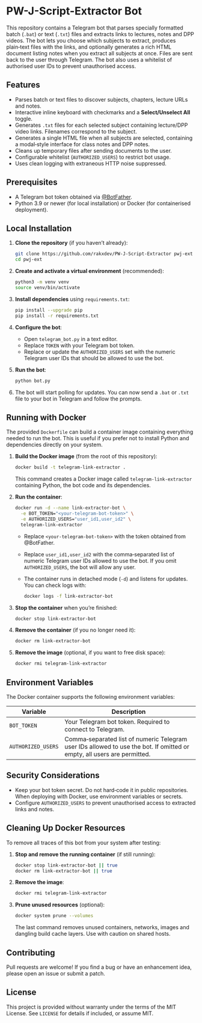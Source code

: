 # PW-J-Script-Extractor Bot

This repository contains a Telegram bot that parses specially formatted
batch (`.bat`) or text (`.txt`) files and extracts links to lectures,
notes and DPP videos.  The bot lets you choose which subjects to
extract, produces plain‑text files with the links, and optionally
generates a rich HTML document listing notes when you extract all
subjects at once.  Files are sent back to the user through
Telegram.  The bot also uses a whitelist of authorised user IDs to
prevent unauthorised access.

## Features

* Parses batch or text files to discover subjects, chapters, lecture
  URLs and notes.
* Interactive inline keyboard with checkmarks and a **Select/Unselect
  All** toggle.
* Generates `.txt` files for each selected subject containing
  lecture/DPP video links.  Filenames correspond to the subject.
* Generates a single HTML file when all subjects are selected,
  containing a modal‑style interface for class notes and DPP notes.
* Cleans up temporary files after sending documents to the user.
* Configurable whitelist (`AUTHORIZED_USERS`) to restrict bot usage.
* Uses clean logging with extraneous HTTP noise suppressed.

## Prerequisites

* A Telegram bot token obtained via [@BotFather](https://core.telegram.org/bots#botfather).
* Python 3.9 or newer (for local installation) or Docker (for
  containerised deployment).

## Local Installation

1. **Clone the repository** (if you haven’t already):

   ```bash
   git clone https://github.com/rakxdev/PW-J-Script-Extractor pwj-ext
   cd pwj-ext
   ```

2. **Create and activate a virtual environment** (recommended):

   ```bash
   python3 -m venv venv
   source venv/bin/activate
   ```

3. **Install dependencies** using `requirements.txt`:

   ```bash
   pip install --upgrade pip
   pip install -r requirements.txt
   ```

4. **Configure the bot**:

   * Open `telegram_bot.py` in a text editor.
   * Replace `TOKEN` with your Telegram bot token.
   * Replace or update the `AUTHORIZED_USERS` set with the numeric
     Telegram user IDs that should be allowed to use the bot.

5. **Run the bot**:

   ```bash
   python bot.py
   ```

6. The bot will start polling for updates.  You can now send a `.bat`
   or `.txt` file to your bot in Telegram and follow the prompts.

## Running with Docker

The provided `Dockerfile` can build a container image containing
everything needed to run the bot.  This is useful if you prefer not
to install Python and dependencies directly on your system.

1. **Build the Docker image** (from the root of this repository):

   ```bash
   docker build -t telegram-link-extractor .
   ```

   This command creates a Docker image called
   `telegram-link-extractor` containing Python, the bot code and its
   dependencies.

2. **Run the container**:

   ```bash
   docker run -d --name link-extractor-bot \
     -e BOT_TOKEN="<your-telegram-bot-token>" \
     -e AUTHORIZED_USERS="user_id1,user_id2" \
     telegram-link-extractor
   ```

   * Replace `<your-telegram-bot-token>` with the token obtained from
     @BotFather.
   * Replace `user_id1,user_id2` with the comma‑separated list of
     numeric Telegram user IDs allowed to use the bot.  If you omit
     `AUTHORIZED_USERS`, the bot will allow any user.
   * The container runs in detached mode (`-d`) and listens for
     updates.  You can check logs with:

     ```bash
     docker logs -f link-extractor-bot
     ```

3. **Stop the container** when you’re finished:

   ```bash
   docker stop link-extractor-bot
   ```

4. **Remove the container** (if you no longer need it):

   ```bash
   docker rm link-extractor-bot
   ```

5. **Remove the image** (optional, if you want to free disk space):

   ```bash
   docker rmi telegram-link-extractor
   ```

## Environment Variables

The Docker container supports the following environment variables:

| Variable           | Description                                                                                                              |
| ------------------ | ------------------------------------------------------------------------------------------------------------------------ |
| `BOT_TOKEN`        | Your Telegram bot token.  Required to connect to Telegram.                                                               |
| `AUTHORIZED_USERS` | Comma‑separated list of numeric Telegram user IDs allowed to use the bot.  If omitted or empty, all users are permitted. |

## Security Considerations

* Keep your bot token secret.  Do not hard‑code it in public
  repositories.  When deploying with Docker, use environment
  variables or secrets.
* Configure `AUTHORIZED_USERS` to prevent unauthorised access to
  extracted links and notes.

## Cleaning Up Docker Resources

To remove all traces of this bot from your system after testing:

1. **Stop and remove the running container** (if still running):

   ```bash
   docker stop link-extractor-bot || true
   docker rm link-extractor-bot || true
   ```

2. **Remove the image**:

   ```bash
   docker rmi telegram-link-extractor
   ```

3. **Prune unused resources** (optional):

   ```bash
   docker system prune --volumes
   ```

   The last command removes unused containers, networks, images and
   dangling build cache layers.  Use with caution on shared hosts.

## Contributing

Pull requests are welcome!  If you find a bug or have an enhancement
idea, please open an issue or submit a patch.

## License

This project is provided without warranty under the terms of the MIT
License.  See `LICENSE` for details if included, or assume MIT.
